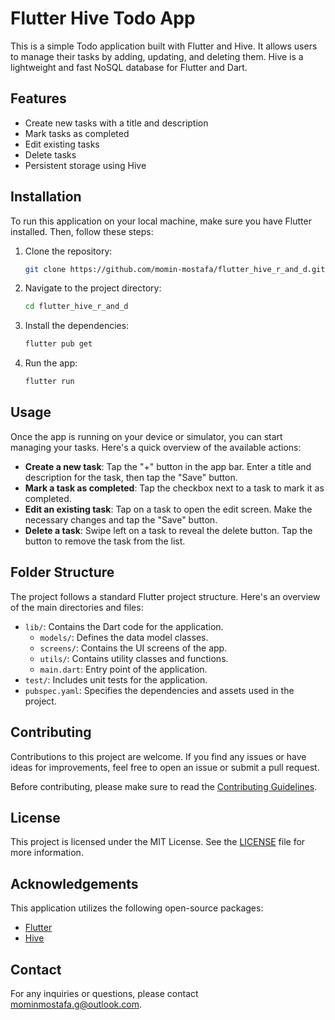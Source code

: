 # Flutter Hive Todo App

This is a simple Todo application built with Flutter and Hive. It allows users to manage their tasks by adding, updating, and deleting them. Hive is a lightweight and fast NoSQL database for Flutter and Dart.

## Features

- Create new tasks with a title and description
- Mark tasks as completed
- Edit existing tasks
- Delete tasks
- Persistent storage using Hive

## Installation

To run this application on your local machine, make sure you have Flutter installed. Then, follow these steps:

1. Clone the repository:

   ```bash
   git clone https://github.com/momin-mostafa/flutter_hive_r_and_d.git
   ```

2. Navigate to the project directory:

   ```bash
   cd flutter_hive_r_and_d
   ```

3. Install the dependencies:

   ```bash
   flutter pub get
   ```

4. Run the app:

   ```bash
   flutter run
   ```

## Usage

Once the app is running on your device or simulator, you can start managing your tasks. Here's a quick overview of the available actions:

- **Create a new task**: Tap the "+" button in the app bar. Enter a title and description for the task, then tap the "Save" button.
- **Mark a task as completed**: Tap the checkbox next to a task to mark it as completed.
- **Edit an existing task**: Tap on a task to open the edit screen. Make the necessary changes and tap the "Save" button.
- **Delete a task**: Swipe left on a task to reveal the delete button. Tap the button to remove the task from the list.

## Folder Structure

The project follows a standard Flutter project structure. Here's an overview of the main directories and files:

- `lib/`: Contains the Dart code for the application.
  - `models/`: Defines the data model classes.
  - `screens/`: Contains the UI screens of the app.
  - `utils/`: Contains utility classes and functions.
  - `main.dart`: Entry point of the application.
- `test/`: Includes unit tests for the application.
- `pubspec.yaml`: Specifies the dependencies and assets used in the project.

## Contributing

Contributions to this project are welcome. If you find any issues or have ideas for improvements, feel free to open an issue or submit a pull request.

Before contributing, please make sure to read the [Contributing Guidelines](CONTRIBUTING.md).

## License

This project is licensed under the MIT License. See the [LICENSE](LICENSE) file for more information.

## Acknowledgements

This application utilizes the following open-source packages:

- [Flutter](https://flutter.dev/)
- [Hive](https://docs.hivedb.dev/)
  
## Contact

For any inquiries or questions, please contact mominmostafa.g@outlook.com.

